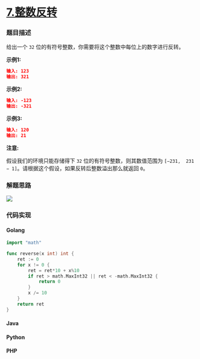 # [7.整数反转](https://leetcode-cn.com/problems/reverse-integer)


### 题目描述

给出一个 `32` 位的有符号整数，你需要将这个整数中每位上的数字进行反转。

**示例1:**

```json
输入: 123
输出: 321
```

**示例2:**

```json
输入: -123
输出: -321
```

**示例3:**

```json
输入: 120
输出: 21
```

**注意:**

假设我们的环境只能存储得下 `32` 位的有符号整数，则其数值范围为 `[−231,  231 − 1]`。请根据这个假设，如果反转后整数溢出那么就返回 `0`。

### 解题思路
![](https://pic.leetcode-cn.com/a161e3f0d41ad2866cb2bffe12084963b4e4c2e20086b71e377618d6b944fe4c-image.png)

### 代码实现

<!-- tabs:start -->

#### **Golang**
```go
import "math"

func reverse(x int) int {
	ret := 0
	for x != 0 {
		ret = ret*10 + x%10
		if ret > math.MaxInt32 || ret < -math.MaxInt32 {
			return 0
		}
		x /= 10
	}
	return ret
}
```
#### **Java**

#### **Python**

#### **PHP**

<!-- tabs:end -->